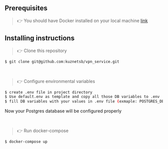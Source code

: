 ## Prerequisites
> 👉 You should have Docker installed on your local machine [link](https://www.docker.com)

## Installing instructions
> 👉 Clone this repository  

```bash
$ git clone git@github.com:kuznetsb/vpn_service.git
```
<br />

> 👉 Configure environmental variables
```bash
$ create .env file in project directory
$ Use default.env as template and copy all those DB variables to .env
$ fill DB variables with your values in .env file (exmaple: POSTGRES_DB=app)
```
Now your Postgres database will be configured properly

<br />

> 👉 Run docker-compose

```bash
$ docker-compose up
```
